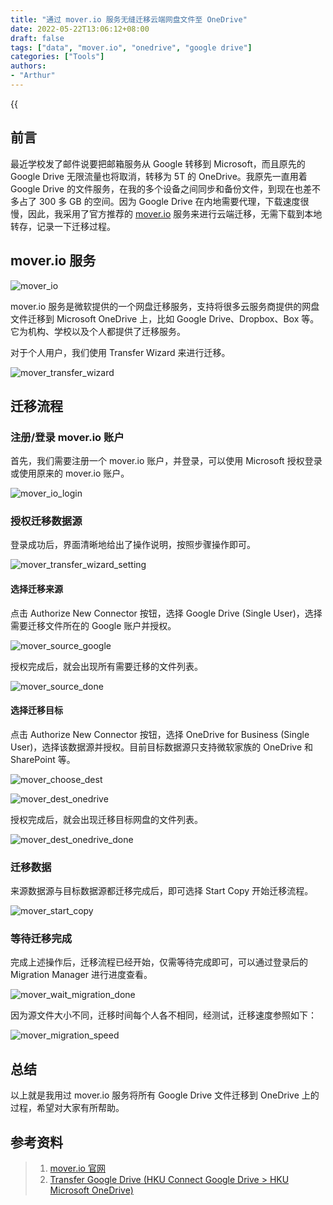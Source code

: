 ```yaml
---
title: "通过 mover.io 服务无缝迁移云端网盘文件至 OneDrive"
date: 2022-05-22T13:06:12+08:00
draft: false
tags: ["data", "mover.io", "onedrive", "google drive"]
categories: ["Tools"]
authors:
- "Arthur"
---
```


{{<audio src="audios/here_after_us.mp3" caption="《后来的我们 - 五月天》" >}}

## 前言

最近学校发了邮件说要把邮箱服务从 Google 转移到 Microsoft，而且原先的 Google Drive 无限流量也将取消，转移为 5T 的 OneDrive。我原先一直用着 Google Drive 的文件服务，在我的多个设备之间同步和备份文件，到现在也差不多占了 300 多 GB 的空间。因为 Google Drive 在内地需要代理，下载速度很慢，因此，我采用了官方推荐的 [mover.io](https://mover.io) 服务来进行云端迁移，无需下载到本地转存，记录一下迁移过程。

## mover.io 服务

![mover_io](https://pseudoyu.oss-cn-hangzhou.aliyuncs.com/images/mover_io.png)

mover.io 服务是微软提供的一个网盘迁移服务，支持将很多云服务商提供的网盘文件迁移到 Microsoft OneDrive 上，比如 Google Drive、Dropbox、Box 等。它为机构、学校以及个人都提供了迁移服务。

对于个人用户，我们使用 Transfer Wizard 来进行迁移。

![mover_transfer_wizard](https://pseudoyu.oss-cn-hangzhou.aliyuncs.com/images/mover_transfer_wizard.png)

## 迁移流程

### 注册/登录 mover.io 账户

首先，我们需要注册一个 mover.io 账户，并登录，可以使用 Microsoft 授权登录或使用原来的 mover.io 账户。

![mover_io_login](https://pseudoyu.oss-cn-hangzhou.aliyuncs.com/images/mover_io_login.png)

### 授权迁移数据源

登录成功后，界面清晰地给出了操作说明，按照步骤操作即可。

![mover_transfer_wizard_setting](https://pseudoyu.oss-cn-hangzhou.aliyuncs.com/images/mover_transfer_wizard_setting.png)

#### 选择迁移来源

点击 Authorize New Connector 按钮，选择 Google Drive (Single User)，选择需要迁移文件所在的 Google 账户并授权。

![mover_source_google](https://pseudoyu.oss-cn-hangzhou.aliyuncs.com/images/mover_source_google.png)

授权完成后，就会出现所有需要迁移的文件列表。

![mover_source_done](https://pseudoyu.oss-cn-hangzhou.aliyuncs.com/images/mover_source_done.png)

#### 选择迁移目标

点击 Authorize New Connector 按钮，选择 OneDrive for Business (Single User)，选择该数据源并授权。目前目标数据源只支持微软家族的 OneDrive 和 SharePoint 等。

![mover_choose_dest](https://pseudoyu.oss-cn-hangzhou.aliyuncs.com/images/mover_choose_dest.png)

![mover_dest_onedrive](https://pseudoyu.oss-cn-hangzhou.aliyuncs.com/images/mover_dest_onedrive.png)

授权完成后，就会出现迁移目标网盘的文件列表。

![mover_dest_onedrive_done](https://pseudoyu.oss-cn-hangzhou.aliyuncs.com/images/mover_dest_onedrive_done.png)

### 迁移数据

来源数据源与目标数据源都迁移完成后，即可选择 Start Copy 开始迁移流程。

![mover_start_copy](https://pseudoyu.oss-cn-hangzhou.aliyuncs.com/images/mover_start_copy.png)

### 等待迁移完成

完成上述操作后，迁移流程已经开始，仅需等待完成即可，可以通过登录后的 Migration Manager 进行进度查看。

![mover_wait_migration_done](https://pseudoyu.oss-cn-hangzhou.aliyuncs.com/images/mover_wait_migration_done.png)

因为源文件大小不同，迁移时间每个人各不相同，经测试，迁移速度参照如下：

![mover_migration_speed](https://pseudoyu.oss-cn-hangzhou.aliyuncs.com/images/mover_migration_speed.png)

## 总结

以上就是我用过 mover.io 服务将所有 Google Drive 文件迁移到 OneDrive 上的过程，希望对大家有所帮助。

## 参考资料

> 1. [mover.io 官网](https://mover.io/)
> 2. [Transfer Google Drive
(HKU Connect Google Drive > HKU Microsoft OneDrive)](https://its.hku.hk/kb/ways-on-reducing-storage-on-google-drive-google-photos-and-gmail/#b-transfer-google-drive)